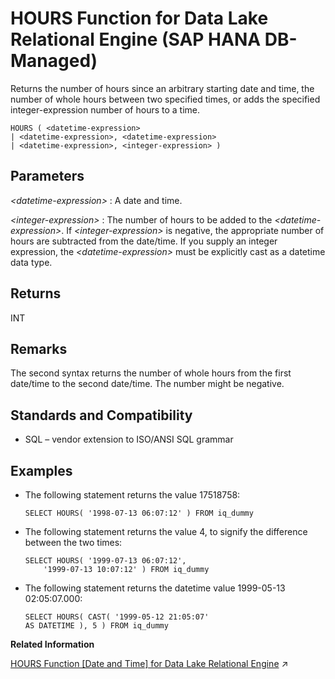 <!-- loio21c21405d89646019adb537e2ed90796 -->

# HOURS Function for Data Lake Relational Engine \(SAP HANA DB-Managed\)

Returns the number of hours since an arbitrary starting date and time, the number of whole hours between two specified times, or adds the specified integer-expression number of hours to a time.



```
HOURS ( <datetime-expression> 
| <datetime-expression>, <datetime-expression>
| <datetime-expression>, <integer-expression> )
```



<a name="loio21c21405d89646019adb537e2ed90796__section_nld_h4g_trb"/>

## Parameters

 *<datetime-expression\>*
 :   A date and time.

  *<integer-expression\>*
 :   The number of hours to be added to the *<datetime-expression\>*. If *<integer-expression\>* is negative, the appropriate number of hours are subtracted from the date/time. If you supply an integer expression, the *<datetime-expression\>* must be explicitly cast as a datetime data type.

 

<a name="loio21c21405d89646019adb537e2ed90796__section_byp_h4g_trb"/>

## Returns

INT



<a name="loio21c21405d89646019adb537e2ed90796__section_amc_34g_trb"/>

## Remarks

The second syntax returns the number of whole hours from the first date/time to the second date/time. The number might be negative.



<a name="loio21c21405d89646019adb537e2ed90796__section_ywp_34g_trb"/>

## Standards and Compatibility

-   SQL – vendor extension to ISO/ANSI SQL grammar



<a name="loio21c21405d89646019adb537e2ed90796__section_fxz_34g_trb"/>

## Examples

-   The following statement returns the value 17518758:

    ```
    SELECT HOURS( '1998-07-13 06:07:12' ) FROM iq_dummy
    ```

-   The following statement returns the value 4, to signify the difference between the two times:

    ```
    SELECT HOURS( '1999-07-13 06:07:12',
    	'1999-07-13 10:07:12' ) FROM iq_dummy
    ```

-   The following statement returns the datetime value 1999-05-13 02:05:07.000:

    ```
    SELECT HOURS( CAST( '1999-05-12 21:05:07' 
    AS DATETIME ), 5 ) FROM iq_dummy
    ```


**Related Information**  


[HOURS Function [Date and Time] for Data Lake Relational Engine](https://help.sap.com/viewer/19b3964099384f178ad08f2d348232a9/2023_1_QRC/en-US/a556e14084f210158443b519970bb86d.html "Returns the number of hours since an arbitrary starting date and time, the number of whole hours between two specified times, or adds the specified integer-expression number of hours to a time.") :arrow_upper_right:

